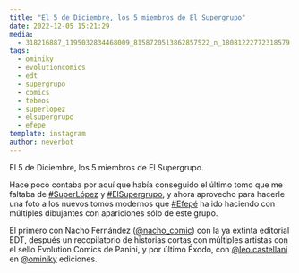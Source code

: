 ```yaml
---
title: "El 5 de Diciembre, los 5 miembros de El Supergrupo"
date: 2022-12-05 15:21:29
media: 
  - 318216887_1195032834468009_8158720513862857522_n_18081222772318579.jpg
tags: 
  - ominiky
  - evolutioncomics
  - edt
  - supergrupo
  - comics
  - tebeos
  - superlopez
  - elsupergrupo
  - efepe
template: instagram
author: neverbot
---
```


El 5 de Diciembre, los 5 miembros de El Supergrupo.

Hace poco contaba por aquí que había conseguido el último tomo que me faltaba de [#SuperLópez](/tags/superlopez) y [#ElSupergrupo](/tags/elsupergrupo), y ahora aprovecho para hacerle una foto a los nuevos tomos modernos que [#Efepé](/tags/efepe) ha ido haciendo con múltiples dibujantes con apariciones sólo de este grupo.

El primero con Nacho Fernández ([@nacho_comic](https://instagram.com/nacho_comic)) con la ya extinta editorial EDT, después un recopilatorio de historias cortas con múltiples artistas con el sello Evolution Comics de Panini, y por último Éxodo, con [@leo.castellani](https://instagram.com/leo.castellani) en [@ominiky](https://instagram.com/ominiky) ediciones.
